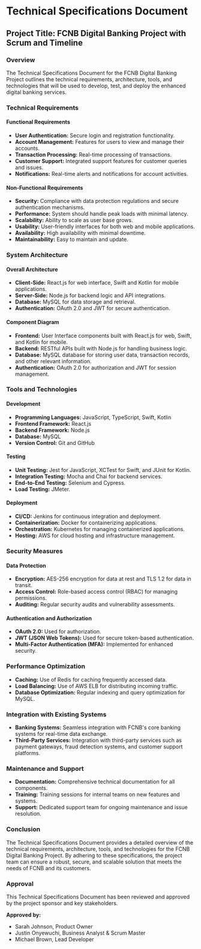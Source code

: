 # Technical Specifications Document

## Project Title: FCNB Digital Banking Project with Scrum and Timeline

### Overview
The Technical Specifications Document for the FCNB Digital Banking Project outlines the technical requirements, architecture, tools, and technologies that will be used to develop, test, and deploy the enhanced digital banking services.

### Technical Requirements

#### Functional Requirements
- **User Authentication:** Secure login and registration functionality.
- **Account Management:** Features for users to view and manage their accounts.
- **Transaction Processing:** Real-time processing of transactions.
- **Customer Support:** Integrated support features for customer queries and issues.
- **Notifications:** Real-time alerts and notifications for account activities.

#### Non-Functional Requirements
- **Security:** Compliance with data protection regulations and secure authentication mechanisms.
- **Performance:** System should handle peak loads with minimal latency.
- **Scalability:** Ability to scale as user base grows.
- **Usability:** User-friendly interfaces for both web and mobile applications.
- **Availability:** High availability with minimal downtime.
- **Maintainability:** Easy to maintain and update.

### System Architecture

#### Overall Architecture
- **Client-Side:** React.js for web interface, Swift and Kotlin for mobile applications.
- **Server-Side:** Node.js for backend logic and API integrations.
- **Database:** MySQL for data storage and retrieval.
- **Authentication:** OAuth 2.0 and JWT for secure authentication.

#### Component Diagram
- **Frontend:** User Interface components built with React.js for web, Swift, and Kotlin for mobile.
- **Backend:** RESTful APIs built with Node.js for handling business logic.
- **Database:** MySQL database for storing user data, transaction records, and other relevant information.
- **Authentication:** OAuth 2.0 for authorization and JWT for session management.

### Tools and Technologies

#### Development
- **Programming Languages:** JavaScript, TypeScript, Swift, Kotlin
- **Frontend Framework:** React.js
- **Backend Framework:** Node.js
- **Database:** MySQL
- **Version Control:** Git and GitHub

#### Testing
- **Unit Testing:** Jest for JavaScript, XCTest for Swift, and JUnit for Kotlin.
- **Integration Testing:** Mocha and Chai for backend services.
- **End-to-End Testing:** Selenium and Cypress.
- **Load Testing:** JMeter.

#### Deployment
- **CI/CD:** Jenkins for continuous integration and deployment.
- **Containerization:** Docker for containerizing applications.
- **Orchestration:** Kubernetes for managing containerized applications.
- **Hosting:** AWS for cloud hosting and infrastructure management.

### Security Measures

#### Data Protection
- **Encryption:** AES-256 encryption for data at rest and TLS 1.2 for data in transit.
- **Access Control:** Role-based access control (RBAC) for managing permissions.
- **Auditing:** Regular security audits and vulnerability assessments.

#### Authentication and Authorization
- **OAuth 2.0:** Used for authorization.
- **JWT (JSON Web Tokens):** Used for secure token-based authentication.
- **Multi-Factor Authentication (MFA):** Implemented for enhanced security.

### Performance Optimization
- **Caching:** Use of Redis for caching frequently accessed data.
- **Load Balancing:** Use of AWS ELB for distributing incoming traffic.
- **Database Optimization:** Regular indexing and query optimization for MySQL.

### Integration with Existing Systems
- **Banking Systems:** Seamless integration with FCNB's core banking systems for real-time data exchange.
- **Third-Party Services:** Integration with third-party services such as payment gateways, fraud detection systems, and customer support platforms.

### Maintenance and Support
- **Documentation:** Comprehensive technical documentation for all components.
- **Training:** Training sessions for internal teams on new features and systems.
- **Support:** Dedicated support team for ongoing maintenance and issue resolution.

### Conclusion
The Technical Specifications Document provides a detailed overview of the technical requirements, architecture, tools, and technologies for the FCNB Digital Banking Project. By adhering to these specifications, the project team can ensure a robust, secure, and scalable solution that meets the needs of FCNB and its customers.

### Approval
This Technical Specifications Document has been reviewed and approved by the project sponsor and key stakeholders.

**Approved by:**
- Sarah Johnson, Product Owner
- Justin Onyewuchi, Business Analyst & Scrum Master
- Michael Brown, Lead Developer
